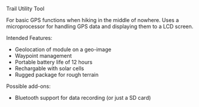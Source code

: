 Trail Utility Tool

For basic GPS functions when hiking in the middle of nowhere.
Uses a microprocessor for handling GPS data and displaying them to a LCD screen. 

Intended Features:
- Geolocation of module on a geo-image 
- Waypoint management
- Portable battery life of 12 hours
- Rechargable with solar cells
- Rugged package for rough terrain

Possible add-ons:
- Bluetooth support for data recording (or just a SD card)